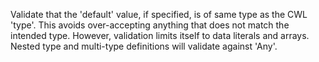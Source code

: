 Validate that the 'default' value, if specified, is of same type as the CWL 'type'.
This avoids over-accepting anything that does not match the intended type.
However, validation limits itself to data literals and arrays.
Nested type and multi-type definitions will validate against 'Any'.
